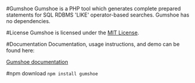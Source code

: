 #Gumshoe
Gumshoe is a PHP tool which generates complete prepared statements for SQL RDBMS 'LIKE' operator-based searches.
Gumshoe has no dependencies.
    
    

#License
Gumshoe is licensed under the [MIT License](https://opensource.org/licenses/MIT).    
    
    

#Documentation
Documentation, usage instructions, and demo can be found here:    

[Gumshoe documentation](https://ligipop.github.io/gumshoe/)    
    
    
#npm download
`npm install gumshoe`
